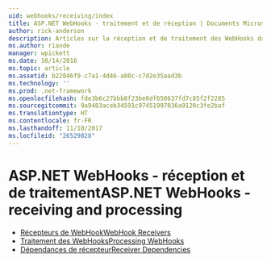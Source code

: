 ```yaml
---
uid: webhooks/receiving/index
title: ASP.NET WebHooks - traitement et de réception | Documents Microsoft
author: rick-anderson
description: Articles sur la réception et de traitement des WebHooks dans ASP.NET
ms.author: riande
manager: wpickett
ms.date: 10/14/2016
ms.topic: article
ms.assetid: b22046f9-c7a1-4d46-a80c-c7d2e35aad3b
ms.technology: ''
ms.prod: .net-framework
ms.openlocfilehash: fde3b6c27bbb8f23be8df650637fd7c85f2f2285
ms.sourcegitcommit: 9a9483aceb34591c97451997036a9120c3fe2baf
ms.translationtype: HT
ms.contentlocale: fr-FR
ms.lasthandoff: 11/10/2017
ms.locfileid: "26529828"
---
```

# <a name="aspnet-webhooks---receiving-and-processing"></a><span data-ttu-id="3bece-103">ASP.NET WebHooks - réception et de traitement</span><span class="sxs-lookup"><span data-stu-id="3bece-103">ASP.NET WebHooks - receiving and processing</span></span>

* [<span data-ttu-id="3bece-104">Récepteurs de WebHook</span><span class="sxs-lookup"><span data-stu-id="3bece-104">WebHook Receivers</span></span>](receivers.md)
* [<span data-ttu-id="3bece-105">Traitement des WebHooks</span><span class="sxs-lookup"><span data-stu-id="3bece-105">Processing WebHooks</span></span>](handlers.md)
* [<span data-ttu-id="3bece-106">Dépendances de récepteur</span><span class="sxs-lookup"><span data-stu-id="3bece-106">Receiver Dependencies</span></span>](dependencies.md)
